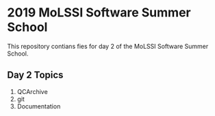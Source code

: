 # 2019 MoLSSI Software Summer School

This repository contians fies for day 2 of the MoLSSI Software Summer School.

## Day 2 Topics

1. QCArchive
2. git
3. Documentation

